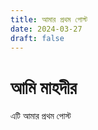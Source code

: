 ```yaml
---
title: আমার প্রথম পোস্ট
date: 2024-03-27
draft: false
---
```



# আমি মাহদীর
এটি আমার প্রথম পোস্ট